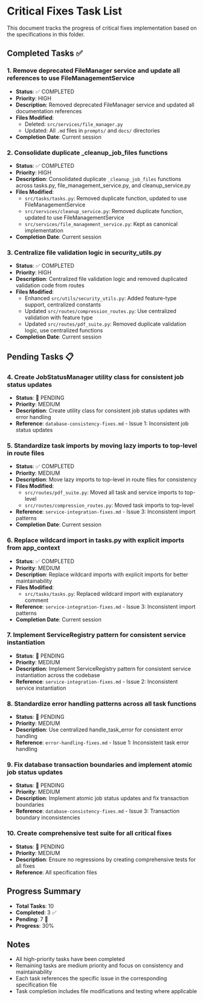 # Critical Fixes Task List

This document tracks the progress of critical fixes implementation based on the specifications in this folder.

## Completed Tasks ✅

### 1. Remove deprecated FileManager service and update all references to use FileManagementService
- **Status**: ✅ COMPLETED
- **Priority**: HIGH
- **Description**: Removed deprecated FileManager service and updated all documentation references
- **Files Modified**:
  - Deleted: `src/services/file_manager.py`
  - Updated: All `.md` files in `prompts/` and `docs/` directories
- **Completion Date**: Current session

### 2. Consolidate duplicate _cleanup_job_files functions
- **Status**: ✅ COMPLETED
- **Priority**: HIGH
- **Description**: Consolidated duplicate `_cleanup_job_files` functions across tasks.py, file_management_service.py, and cleanup_service.py
- **Files Modified**:
  - `src/tasks/tasks.py`: Removed duplicate function, updated to use FileManagementService
  - `src/services/cleanup_service.py`: Removed duplicate function, updated to use FileManagementService
  - `src/services/file_management_service.py`: Kept as canonical implementation
- **Completion Date**: Current session

### 3. Centralize file validation logic in security_utils.py
- **Status**: ✅ COMPLETED
- **Priority**: HIGH
- **Description**: Centralized file validation logic and removed duplicated validation code from routes
- **Files Modified**:
  - Enhanced `src/utils/security_utils.py`: Added feature-type support, centralized constants
  - Updated `src/routes/compression_routes.py`: Use centralized validation with feature type
  - Updated `src/routes/pdf_suite.py`: Removed duplicate validation logic, use centralized functions
- **Completion Date**: Current session

## Pending Tasks 📋

### 4. Create JobStatusManager utility class for consistent job status updates
- **Status**: 🔄 PENDING
- **Priority**: MEDIUM
- **Description**: Create utility class for consistent job status updates with error handling
- **Reference**: `database-consistency-fixes.md` - Issue 1: Inconsistent job status updates

### 5. Standardize task imports by moving lazy imports to top-level in route files
- **Status**: ✅ COMPLETED
- **Priority**: MEDIUM
- **Description**: Move lazy imports to top-level in route files for consistency
- **Files Modified**:
  - `src/routes/pdf_suite.py`: Moved all task and service imports to top-level
  - `src/routes/compression_routes.py`: Moved task imports to top-level
- **Reference**: `service-integration-fixes.md` - Issue 3: Inconsistent import patterns
- **Completion Date**: Current session

### 6. Replace wildcard import in tasks.py with explicit imports from app_context
- **Status**: ✅ COMPLETED
- **Priority**: MEDIUM
- **Description**: Replace wildcard imports with explicit imports for better maintainability
- **Files Modified**:
  - `src/tasks/tasks.py`: Replaced wildcard import with explanatory comment
- **Reference**: `service-integration-fixes.md` - Issue 3: Inconsistent import patterns
- **Completion Date**: Current session

### 7. Implement ServiceRegistry pattern for consistent service instantiation
- **Status**: 🔄 PENDING
- **Priority**: MEDIUM
- **Description**: Implement ServiceRegistry pattern for consistent service instantiation across the codebase
- **Reference**: `service-integration-fixes.md` - Issue 2: Inconsistent service instantiation

### 8. Standardize error handling patterns across all task functions
- **Status**: 🔄 PENDING
- **Priority**: MEDIUM
- **Description**: Use centralized handle_task_error for consistent error handling
- **Reference**: `error-handling-fixes.md` - Issue 1: Inconsistent task error handling

### 9. Fix database transaction boundaries and implement atomic job status updates
- **Status**: 🔄 PENDING
- **Priority**: MEDIUM
- **Description**: Implement atomic job status updates and fix transaction boundaries
- **Reference**: `database-consistency-fixes.md` - Issue 3: Transaction boundary inconsistencies

### 10. Create comprehensive test suite for all critical fixes
- **Status**: 🔄 PENDING
- **Priority**: MEDIUM
- **Description**: Ensure no regressions by creating comprehensive tests for all fixes
- **Reference**: All specification files

## Progress Summary

- **Total Tasks**: 10
- **Completed**: 3 ✅
- **Pending**: 7 🔄
- **Progress**: 30%

## Notes

- All high-priority tasks have been completed
- Remaining tasks are medium priority and focus on consistency and maintainability
- Each task references the specific issue in the corresponding specification file
- Task completion includes file modifications and testing where applicable